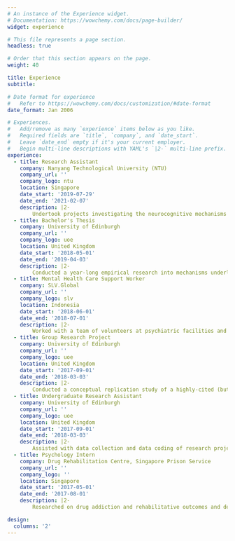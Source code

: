 ```yaml
---
# An instance of the Experience widget.
# Documentation: https://wowchemy.com/docs/page-builder/
widget: experience

# This file represents a page section.
headless: true

# Order that this section appears on the page.
weight: 40

title: Experience
subtitle:

# Date format for experience
#   Refer to https://wowchemy.com/docs/customization/#date-format
date_format: Jan 2006

# Experiences.
#   Add/remove as many `experience` items below as you like.
#   Required fields are `title`, `company`, and `date_start`.
#   Leave `date_end` empty if it's your current employer.
#   Begin multi-line descriptions with YAML's `|2-` multi-line prefix.
experience:
  - title: Research Assistant
    company: Nanyang Technological University (NTU)
    company_url: ''
    company_logo: ntu
    location: Singapore
    date_start: '2019-07-29'
    date_end: '2021-02-07'
    description: |2-
        Undertook projects investigating the neurocognitive mechanisms of deception, under the supervision of Professor Annabel Chen and Dr. Dominique Makowski. Actively participated in literature review and survey construction of a lie scale to measure the dispositional trait of deception as well as neurophysiological (e.g., electroencephalography, electrocardiogram, respiration, electrodermal activity, etc), behavioural, and online data collection, pre-processing, analysis and manuscript writing. Other responsibilities include performing MRI screening on participants, cognitive assessments of executive functioning and working memory in experimental settings, and handling other lab administrative matters. 
  - title: Bachelor's Thesis
    company: University of Edinburgh
    company_url: ''
    company_logo: uoe
    location: United Kingdom
    date_start: '2018-05-01'
    date_end: '2019-04-03'
    description: |2-
        Conducted a year-long empirical research into mechanisms underlying flashbulb memories using an autobiographical implicit association test (aIAT), under the supervision of Professor Robert Logie.
  - title: Mental Health Care Support Worker
    company: SLV.Global
    company_url: ''
    company_logo: slv
    location: Indonesia
    date_start: '2018-06-01'
    date_end: '2018-07-01'
    description: |2-
        Worked with a team of volunteers at psychiatric facilities and special needs centres in Bali (Indonesia), together with local mental health professionals. Designed, implemented and reviewed therapeutic activity sessions to improve psychological health outcomes of individuals with various mental health difficulties and neurological deficits (e.g., schizophrenia, down syndrome, autism and other intellectual disabilities).
  - title: Group Research Project
    company: University of Edinburgh
    company_url: ''
    company_logo: uoe
    location: United Kingdom
    date_start: '2017-09-01'
    date_end: '2018-03-03'
    description: |2-
        Conducted a conceptual replication study of a highly-cited (but never replicated) 1998 study and investigated aging effects in the Deese-Roediger-McDermott (DRM) paradigm using young and old populations, under the supervision of Dr. Alexa Morcom. Now published in Memory as joint-first author.
  - title: Undergraduate Research Assistant
    company: University of Edinburgh
    company_url: ''
    company_logo: uoe
    location: United Kingdom
    date_start: '2017-09-01'
    date_end: '2018-03-03'
    description: |2-
        Assisted with data collection and data coding of research projects investigating social attitudes towards animals and eating behaviours, under the supervision of Dr. Steve Loughnan.
  - title: Psychology Intern
    company: Drug Rehabilitation Centre, Singapore Prison Service
    company_url: ''
    company_logo: ''
    location: Singapore
    date_start: '2017-05-01'
    date_end: '2017-08-01'
    description: |2-
        Researched on drug addiction and rehabilitative outcomes and designed a guide for correctional staff to aid and enhance effective rehabilitative practices in the Drug Rehabilitation Centre. Observed group counselling sessions conducted by correctional specialists and interviewing of offenders conducted by prison officers.

design:
  columns: '2'
---
```

